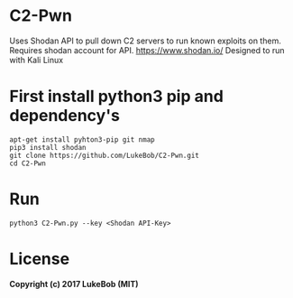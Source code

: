 # C2-Pwn
Uses Shodan API to pull down C2 servers to run known exploits on them.
Requires shodan account for API. https://www.shodan.io/
Designed to run with Kali Linux 
# First install python3 pip and dependency's

    apt-get install pyhton3-pip git nmap
    pip3 install shodan
    git clone https://github.com/LukeBob/C2-Pwn.git
    cd C2-Pwn
 
# Run
    python3 C2-Pwn.py --key <Shodan API-Key>


# License

**Copyright (c) 2017 LukeBob (MIT)**
